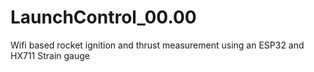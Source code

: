# LaunchControl_00.00
Wifi based rocket ignition and thrust measurement using an ESP32 and HX711 Strain gauge 
